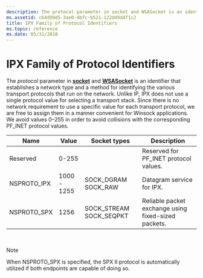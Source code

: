 ```yaml
---
description: The protocol parameter in socket and WSASocket is an identifier that establishes a network type and a method for identifying the various transport protocols that run on the network.
ms.assetid: cb4d99d5-3ae0-4bfc-b521-122dd9d4f1c2
title: IPX Family of Protocol Identifiers
ms.topic: reference
ms.date: 05/31/2018
---
```


# IPX Family of Protocol Identifiers

The *protocol* parameter in [**socket**](/windows/desktop/api/Winsock2/nf-winsock2-socket) and [**WSASocket**](/windows/desktop/api/Winsock2/nf-winsock2-wsasocketa) is an identifier that establishes a network type and a method for identifying the various transport protocols that run on the network. Unlike IP, IPX does not use a single protocol value for selecting a transport stack. Since there is no network requirement to use a specific value for each transport protocol, we are free to assign them in a manner convenient for Winsock applications. We avoid values 0–255 in order to avoid collisions with the corresponding PF\_INET protocol values.



| Name         | Value       | Socket types              | Description                                         |
|--------------|-------------|---------------------------|-----------------------------------------------------|
| Reserved     | 0-255       |                           | Reserved for PF\_INET protocol values.              |
| NSPROTO\_IPX | 1000 - 1255 | SOCK\_DGRAM SOCK\_RAW     | Datagram service for IPX.                           |
| NSPROTO\_SPX | 1256        | SOCK\_STREAM SOCK\_SEQPKT | Reliable packet exchange using fixed-sized packets. |



 

> [!Note]  
> When NSPROTO\_SPX is specified, the SPX II protocol is automatically utilized if both endpoints are capable of doing so.

 

 

 



